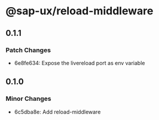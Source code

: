 # @sap-ux/reload-middleware

## 0.1.1

### Patch Changes

-   6e8fe634: Expose the livereload port as env variable

## 0.1.0

### Minor Changes

-   6c5dba8e: Add reload-middleware
